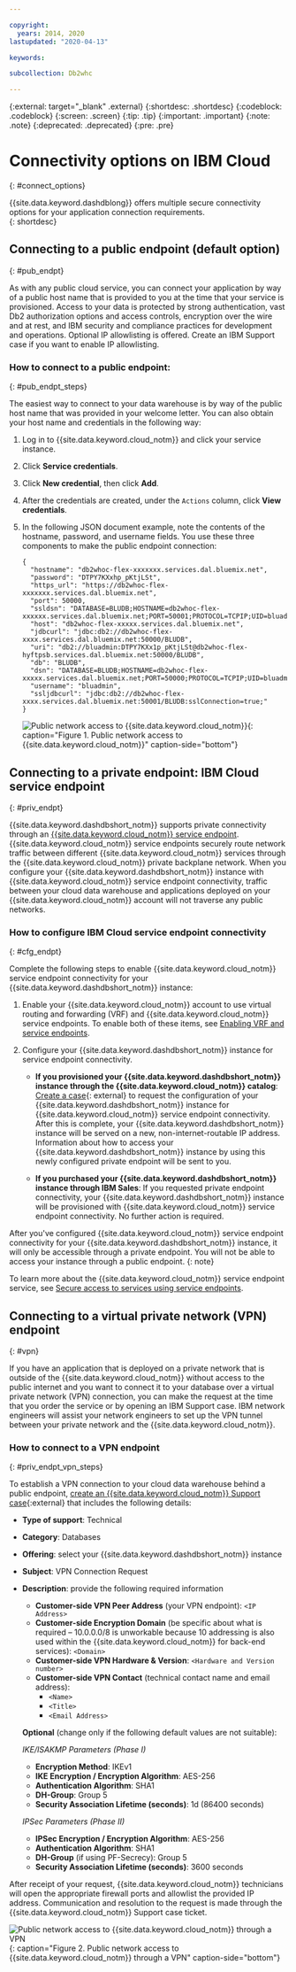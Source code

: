 ```yaml
---

copyright:
  years: 2014, 2020
lastupdated: "2020-04-13"

keywords:

subcollection: Db2whc

---
```


<!-- Attribute definitions --> 
{:external: target="_blank" .external}
{:shortdesc: .shortdesc}
{:codeblock: .codeblock}
{:screen: .screen}
{:tip: .tip}
{:important: .important}
{:note: .note}
{:deprecated: .deprecated}
{:pre: .pre}

# Connectivity options on IBM Cloud
{: #connect_options}

{{site.data.keyword.dashdblong}} offers multiple secure connectivity options for your application connection requirements.  
{: shortdesc}

## Connecting to a public endpoint (default option)
{: #pub_endpt}

As with any public cloud service, you can connect your application by way of a public host name that is provided to you at the time that your service is provisioned. Access to your data is protected by strong authentication, vast Db2 authorization options and access controls, encryption over the wire and at rest, and IBM security and compliance practices for development and operations. Optional IP allowlisting is offered. Create an IBM Support case if you want to enable IP allowlisting.

### How to connect to a public endpoint:
{: #pub_endpt_steps}

The easiest way to connect to your data warehouse is by way of the public host name that was provided in your welcome letter. You can also obtain your host name and credentials in the following way:

1. Log in to {{site.data.keyword.cloud_notm}} and click your service instance.
2. Click **Service credentials**.
3. Click **New credential**, then click **Add**.
4. After the credentials are created, under the `Actions` column, click **View credentials**.
5. In the following JSON document example, note the contents of the hostname, password, and username fields. You use these three components to make the public endpoint connection:

   ```
   {
     "hostname": "db2whoc-flex-xxxxxxx.services.dal.bluemix.net",
     "password": "DTPY7KXxhp_pKtjLSt",
     "https_url": "https://db2whoc-flex-xxxxxxx.services.dal.bluemix.net",
     "port": 50000,
     "ssldsn": "DATABASE=BLUDB;HOSTNAME=db2whoc-flex-xxxxxx.services.dal.bluemix.net;PORT=50001;PROTOCOL=TCPIP;UID=bluadmin;PWD=DTPY7KXWxhp_pKtjLSt;Security=SSL;",
     "host": "db2whoc-flex-xxxxx.services.dal.bluemix.net",
     "jdbcurl": "jdbc:db2://db2whoc-flex-xxxx.services.dal.bluemix.net:50000/BLUDB",
     "uri": "db2://bluadmin:DTPY7KXx1p_pKtjLSt@db2whoc-flex-hyftpsb.services.dal.bluemix.net:50000/BLUDB",
     "db": "BLUDB",
     "dsn": "DATABASE=BLUDB;HOSTNAME=db2whoc-flex-xxxxx.services.dal.bluemix.net;PORT=50000;PROTOCOL=TCPIP;UID=bluadmin;PWD=DTPYZunlWxhp_pKtjLSt;",
     "username": "bluadmin",
     "ssljdbcurl": "jdbc:db2://db2whoc-flex-xxxx.services.dal.bluemix.net:50001/BLUDB:sslConnection=true;"
   }

   ```

   ![Public network access to {{site.data.keyword.cloud_notm}}](images/public_connection.png "Graphical representation of user to cloud connection"){: caption="Figure 1. Public network access to {{site.data.keyword.cloud_notm}}" caption-side="bottom"}

## Connecting to a private endpoint: IBM Cloud service endpoint
{: #priv_endpt}

{{site.data.keyword.dashdbshort_notm}} supports private connectivity through an [{{site.data.keyword.cloud_notm}} service endpoint](/docs/account?topic=account-service-endpoints-overview). {{site.data.keyword.cloud_notm}} service endpoints securely route network traffic between different {{site.data.keyword.cloud_notm}} services through the {{site.data.keyword.cloud_notm}} private backplane network. When you configure your {{site.data.keyword.dashdbshort_notm}} instance with {{site.data.keyword.cloud_notm}} service endpoint connectivity, traffic between your cloud data warehouse and applications deployed on your {{site.data.keyword.cloud_notm}} account will not traverse any public networks.

### How to configure IBM Cloud service endpoint connectivity
{: #cfg_endpt}

Complete the following steps to enable {{site.data.keyword.cloud_notm}} service endpoint connectivity for your {{site.data.keyword.dashdbshort_notm}} instance:

1. Enable your {{site.data.keyword.cloud_notm}} account to use virtual routing and forwarding (VRF) and {{site.data.keyword.cloud_notm}} service endpoints. To enable both of these items, see [Enabling VRF and service endpoints](/docs/account?topic=account-vrf-service-endpoint).

2. Configure your {{site.data.keyword.dashdbshort_notm}} instance for service endpoint connectivity.

   - **If you provisioned your {{site.data.keyword.dashdbshort_notm}} instance through the {{site.data.keyword.cloud_notm}} catalog**: [Create a case](https://cloud.ibm.com/unifiedsupport/supportcenter){: external} to request the configuration of your {{site.data.keyword.dashdbshort_notm}} instance for {{site.data.keyword.cloud_notm}} service endpoint connectivity. After this is complete, your {{site.data.keyword.dashdbshort_notm}} instance will be served on a new, non-internet-routable IP address. Information about how to access your {{site.data.keyword.dashdbshort_notm}} instance by using this newly configured private endpoint will be sent to you.

   - **If you purchased your {{site.data.keyword.dashdbshort_notm}} instance through IBM Sales**: If you requested private endpoint connectivity, your {{site.data.keyword.dashdbshort_notm}} instance will be provisioned with {{site.data.keyword.cloud_notm}} service endpoint connectivity. No further action is required.

After you've configured {{site.data.keyword.cloud_notm}} service endpoint connectivity for your {{site.data.keyword.dashdbshort_notm}} instance, it will only be accessible through a private endpoint. You will not be able to access your instance through a public endpoint.
{: note}

To learn more about the {{site.data.keyword.cloud_notm}} service endpoint service, see [Secure access to services using service endpoints](/docs/account?topic=account-service-endpoints-overview).

## Connecting to a virtual private network (VPN) endpoint
{: #vpn}

If you have an application that is deployed on a private network that is outside of the {{site.data.keyword.cloud_notm}} without access to the public internet and you want to connect it to your database over a virtual private network (VPN) connection, you can make the request at the time that you order the service or by opening an IBM Support case. IBM network engineers will assist your network engineers to set up the VPN tunnel between your private network and the {{site.data.keyword.cloud_notm}}.

### How to connect to a VPN endpoint
{: #priv_endpt_vpn_steps}

To establish a VPN connection to your cloud data warehouse behind a public endpoint, [create an {{site.data.keyword.cloud_notm}} Support case](https://cloud.ibm.com/unifiedsupport/cases/add){:external} that includes the following details:

* **Type of support**: Technical 
* **Category**: Databases 
* **Offering**: select your {{site.data.keyword.dashdbshort_notm}} instance 
* **Subject**: VPN Connection Request 
* **Description**: provide the following required information
  * **Customer-side VPN Peer Address** (your VPN endpoint): `<IP Address>`
  * **Customer-side Encryption Domain** (be specific about what is required – 10.0.0.0/8 is unworkable because 10 addressing is also used within the {{site.data.keyword.cloud_notm}} for back-end services): `<Domain>`
  * **Customer-side VPN Hardware & Version**: `<Hardware and Version number>`
  * **Customer-side VPN Contact** (technical contact name and email address): 
    * `<Name>` 
    * `<Title>` 
    * `<Email Address>`

  **Optional** (change only if the following default values are not suitable):

  *IKE/ISAKMP Parameters (Phase I)*

  * **Encryption Method**: IKEv1
  * **IKE Encryption / Encryption Algorithm**: AES-256
  * **Authentication Algorithm**: SHA1
  * **DH-Group**: Group 5
  * **Security Association Lifetime (seconds)**: 1d (86400 seconds)

  *IPSec Parameters (Phase II)*

  * **IPSec Encryption / Encryption Algorithm**: AES-256
  * **Authentication Algorithm**: SHA1
  * **DH-Group** (if using PF-Secrecy): Group 5
  * **Security Association Lifetime (seconds)**: 3600 seconds

After receipt of your request, {{site.data.keyword.cloud_notm}} technicians will open the appropriate firewall ports and allowlist the provided IP address. Communication and resolution to the request is made through the {{site.data.keyword.cloud_notm}} Support case ticket.

![Public network access to {{site.data.keyword.cloud_notm}} through a VPN](images/public_connection_vpn.png "Graphical representation of user to cloud connection"){: caption="Figure 2. Public network access to {{site.data.keyword.cloud_notm}} through a VPN" caption-side="bottom"}
